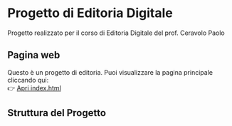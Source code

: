# Progetto di Editoria Digitale
Progetto realizzato per il corso di Editoria Digitale del prof. Ceravolo Paolo

## Pagina web

Questo è un progetto di editoria. Puoi visualizzare la pagina principale cliccando qui:  
👉 [Apri index.html](https://massimilianogentilini.github.io/Progetto_editoria/index.html)


## Struttura del Progetto
